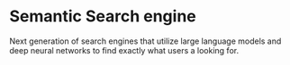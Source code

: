 # Semantic Search engine 

Next generation of search engines that utilize large language models and deep neural networks to find exactly what users a looking for. 
